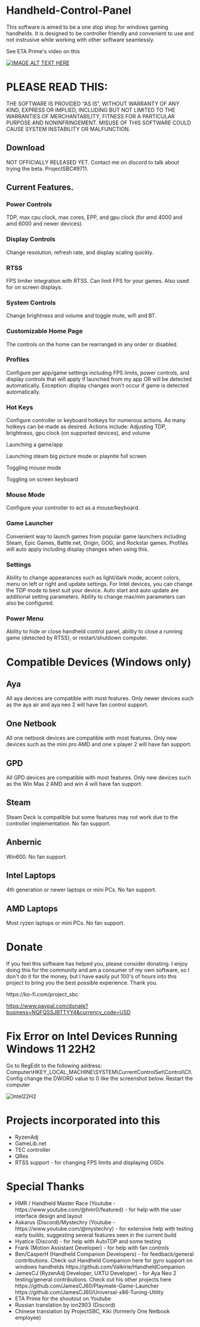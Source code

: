 # Handheld-Control-Panel

This software is aimed to be a one stop shop for windows gaming handhelds. It is designed to be controller friendly and convenient to use and not instrusive while working with other software seamlessly. 

See ETA Prime's video on this

[![IMAGE ALT TEXT HERE](https://img.youtube.com/vi/3ioa8EcqFZs/0.jpg)](https://youtu.be/3ioa8EcqFZs)


# PLEASE READ THIS:
THE SOFTWARE IS PROVIDED “AS IS”, WITHOUT WARRANTY OF ANY KIND, EXPRESS OR IMPLIED, INCLUDING BUT NOT LIMITED TO THE WARRANTIES OF MERCHANTABILITY, FITNESS FOR A PARTICULAR PURPOSE AND NONINFRINGEMENT. MISUSE OF THIS SOFTWARE COULD CAUSE SYSTEM INSTABILITY OR MALFUNCTION.

## Download
NOT OFFICIALLY RELEASED YET. Contact me on discord to talk about trying the beta. ProjectSBC#9711.

## Current Features.
### Power Controls
TDP, max cpu clock, max cores, EPP, and gpu clock (for amd 4000 and amd 6000 and newer devices).

### Display Controls
Change resolution, refresh rate, and display scaling quickly.

### RTSS
FPS limiter integration with RTSS. Can limit FPS for your games. Also used for on screen displays.

### System Controls
Change brightness and volume and toggle mute, wifi and BT.

### Customizable Home Page
The controls on the home can be rearranged in any order or disabled.

### Profiles
Configure per app/game settings including FPS limits, power controls, and display controls that will apply if launched from my app OR will be detected automatically. Exception: display changes won't occur if game is detected automatically.

### Hot Keys
<p>Configure controller or keyboard hotkeys for numerous actions. As many hotkeys can be made as desired. Actions include:
Adjusting TDP, brightness, gpu clock (on supported devices), and volume</p>
<p>Launching a game/app</p>
<p>Launching steam big picture mode or playnite full screen</p>
<p>Toggling mouse mode</p>
<p>Toggling on screen keyboard</p>

### Mouse Mode
Configure your controller to act as a mouse/keyboard. 

### Game Launcher
Convenient way to launch games from popular game launchers including Steam, Epic Games, Battle.net, Origin, GOG, and Rockstar games. Profiles will auto apply including display changes when using this.

### Settings
Ability to change appearances such as light/dark mode, accent colors, menu on left or right and update settings. For Intel devices, you can change the TDP mode to best suit your device. Auto start and auto update are additional setting parameters. Ability to change max/min parameters can also be configured.

### Power Menu
Ability to hide or close handheld control panel, ability to close a running game (detected by RTSS), or restart/shutdown computer.

# Compatible Devices (Windows only)
## Aya
All aya devices are compatible with most features. Only newer devices such as the aya air and aya neo 2 will have fan control support.

## One Netbook
All one netbook devices are compatible with most features. Only new devices such as the mini pro AMD and one x player 2 will have fan support.

## GPD
All GPD devices are compatible with most features. Only new devices such as the Win Max 2 AMD and win 4 will have fan support.

## Steam
Steam Deck is compatible but some features may not work due to the controller implementation. No fan support.

## Anbernic
Win600. No fan support.

## Intel Laptops
4th generation or newer laptops or mini PCs. No fan support.

## AMD Laptops
Most ryzen laptops or mini PCs. No fan support.

# Donate
<p>If you feel this software has helped you, please consider donating. I enjoy doing this for the community and am a consumer of my own software, so I don't do it for the money, but I have easily put 100's of hours into this project to bring you the best possible experience. Thank you.</p>
https://ko-fi.com/project_sbc

https://www.paypal.com/donate?business=NQFQSSJBTTYY4&currency_code=USD

# Fix Error on Intel Devices Running Windows 11 22H2

Go to RegEdit to the following address:  Computer\HKEY_LOCAL_MACHINE\SYSTEM\CurrentControlSet\Control\CI\Config
change the DWORD value to 0 like the screenshot below.
Restart the computer

![Intel22H2](https://github.com/project-sbc/Power-Control-Panel-v2/blob/master/Intel%2022H2%20driver%20fix.jpg?raw=true "Intel 22H2 fix")

# Projects incorporated into this
<ul>
  <li>RyzenAdj</li>
  <li>GameLib.net</li>
  <li>TEC controller</li>
  <li>QRes</li>
  <li>RTSS support - for changing FPS limits and displaying OSDs</li>
</ul>

# Special Thanks

<ul>
  <li>HMR / Handheld Master Race (Youtube - https://www.youtube.com/@hmr0/featured) - for help with the user interface design and layout</li>
  <li>Askarus (Discord)/Mystechry (Youtube - https://www.youtube.com/@mystechry) - for extensive help with testing early builds, suggesting several features seen in the current build</li>
  <li>Hyatice (Discord) - for help with AutoTDP and some testing</li>
  <li>Frank (Motion Assistant Developer) - for help with fan controls</li>
  <li>Ben/CasperH (Handheld Companion Developers) - for feedback/general contributions. Check out Handheld Companion here for gyro support on windows handhelds https://github.com/Valkirie/HandheldCompanion</li>
  <li>JamesCJ (RyzenAdj Developer, UXTU Developer) - for Aya Neo 2 testing/general contributions. Check out his other projects here https://github.com/JamesCJ60/Playmate-Game-Launcher   https://github.com/JamesCJ60/Universal-x86-Tuning-Utility </li>
  <li>ETA Prime for the shoutout on Youtube</li>
  <li>Russian translation by ion2903 (Discord)</li>
  <li>Chinese translation by ProjectSBC, Kiki (formerly One Netbook employee)</li>
  
</ul>





